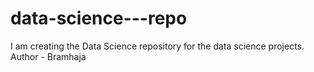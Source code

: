 # data-science---repo
I am creating the Data Science repository for the data science projects.
<br>
Author - Bramhaja
